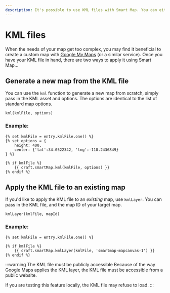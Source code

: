 ```yaml
---
description: It's possible to use KML files with Smart Map. You can either apply a KML file to an existing map, or generate a new map on the fly.
---
```


# KML files

<update-message/>

When the needs of your map get too complex, you may find it beneficial to create a custom map with [Google My Maps](https://www.google.com/maps/about/mymaps/) (or a similar service). Once you have your KML file in hand, there are two ways to apply it using Smart Map...

## Generate a new map from the KML file

You can use the `kml` function to generate a new map from scratch, simply pass in the KML asset and options. The options are identical to the list of standard [map options](/customizing-the-map-in-twig/).

```twig
kml(kmlFile, options)
```

### Example:

```twig
{% set kmlFile = entry.kmlFile.one() %}
{% set options = {
    height: 400,
    center: {'lat':34.0522342, 'lng':-118.2436849}
} %}

{% if kmlFile %}
    {{ craft.smartMap.kml(kmlFile, options) }}
{% endif %}
```

## Apply the KML file to an existing map

If you'd like to apply the KML file to an _existing_ map, use `kmlLayer`. You can pass in the KML file, and the map ID of your target map.

```twig
kmlLayer(kmlFile, mapId)
```

### Example:

```twig
{% set kmlFile = entry.kmlFile.one() %}

{% if kmlFile %}
    {{ craft.smartMap.kmlLayer(kmlFile, 'smartmap-mapcanvas-1') }}
{% endif %}
```

:::warning The KML file must be publicly accessible
Because of the way Google Maps applies the KML layer, the KML file must be accessible from a public website.

If you are testing this feature locally, the KML file may refuse to load.
:::
